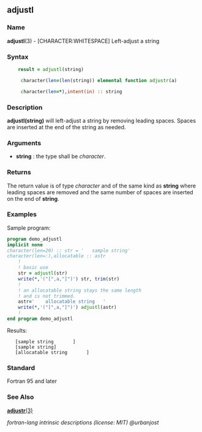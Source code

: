 ## adjustl

### **Name**

**adjustl**(3) - \[CHARACTER:WHITESPACE\] Left-adjust a string

### **Syntax**

```fortran
    result = adjustl(string)

     character(len=(len(string)) elemental function adjustr(a)

     character(len=*),intent(in) :: string
```

### **Description**

**adjustl(string)** will left-adjust a string by removing leading
spaces. Spaces are inserted at the end of the string as needed.

### **Arguments**

- **string**
  : the type shall be _character_.

### **Returns**

The return value is of type _character_ and of the same kind as **string**
where leading spaces are removed and the same number of spaces are
inserted on the end of **string**.

### **Examples**

Sample program:

```fortran
program demo_adjustl
implicit none
character(len=20) :: str = '   sample string'
character(len=:),allocatable :: astr
    !
    ! basic use
    str = adjustl(str)
    write(*,'("[",a,"]")') str, trim(str)
    !
    ! an allocatable string stays the same length
    ! and is not trimmed.
    astr='    allocatable string   '
    write(*,'("[",a,"]")') adjustl(astr)
    !
end program demo_adjustl
```

Results:

```text
   [sample string       ]
   [sample string]
   [allocatable string       ]
```

### **Standard**

Fortran 95 and later

### **See Also**

[**adjustr**(3)](ADJUSTR)

_fortran-lang intrinsic descriptions (license: MIT) \@urbanjost_
